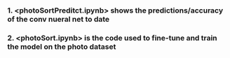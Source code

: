 ### 1. <photoSortPreditct.ipynb> shows the predictions/accuracy of the conv nueral net to date
### 2. <photoSort.ipynb> is the code used to fine-tune and train the model on the photo dataset

